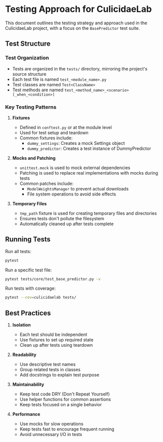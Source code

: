 # Testing Approach for CulicidaeLab

This document outlines the testing strategy and approach used in the CulicidaeLab project, with a focus on the `BasePredictor` test suite.

## Test Structure

### Test Organization
- Tests are organized in the `tests/` directory, mirroring the project's source structure
- Each test file is named `test_<module_name>.py`
- Test classes are named `Test<ClassName>`
- Test methods are named `test_<method_name>_<scenario>[_when_<condition>]`

### Key Testing Patterns

1. **Fixtures**
   - Defined in `conftest.py` or at the module level
   - Used for test setup and teardown
   - Common fixtures include:
     - `dummy_settings`: Creates a mock Settings object
     - `dummy_predictor`: Creates a test instance of DummyPredictor

2. **Mocks and Patching**
   - `unittest.mock` is used to mock external dependencies
   - Patching is used to replace real implementations with mocks during tests
   - Common patches include:
     - `ModelWeightsManager` to prevent actual downloads
     - File system operations to avoid side effects

3. **Temporary Files**
   - `tmp_path` fixture is used for creating temporary files and directories
   - Ensures tests don't pollute the filesystem
   - Automatically cleaned up after tests complete



## Running Tests

Run all tests:
```bash
pytest
```

Run a specific test file:
```bash
pytest tests/core/test_base_predictor.py -v
```

Run tests with coverage:
```bash
pytest --cov=culicidaelab tests/
```

## Best Practices

1. **Isolation**
   - Each test should be independent
   - Use fixtures to set up required state
   - Clean up after tests using teardown

2. **Readability**
   - Use descriptive test names
   - Group related tests in classes
   - Add docstrings to explain test purpose

3. **Maintainability**
   - Keep test code DRY (Don't Repeat Yourself)
   - Use helper functions for common assertions
   - Keep tests focused on a single behavior

4. **Performance**
   - Use mocks for slow operations
   - Keep tests fast to encourage frequent running
   - Avoid unnecessary I/O in tests
